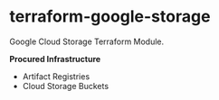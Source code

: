 # terraform-google-storage

Google Cloud Storage Terraform Module.

**Procured Infrastructure**

- Artifact Registries
- Cloud Storage Buckets